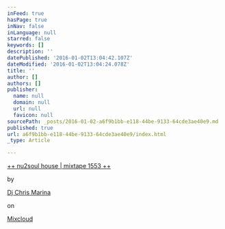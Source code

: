 ```yaml
---
inFeed: true
hasPage: true
inNav: false
inLanguage: null
starred: false
keywords: []
description: ''
datePublished: '2016-01-02T13:04:42.107Z'
dateModified: '2016-01-02T13:04:24.078Z'
title: ''
author: []
authors: []
publisher:
  name: null
  domain: null
  url: null
  favicon: null
sourcePath: _posts/2016-01-02-a6f9b1bb-e118-44be-9133-64cde3ae40e9.md
published: true
url: a6f9b1bb-e118-44be-9133-64cde3ae40e9/index.html
_type: Article

---
```

[++ nu2soul house | mixtape 1553 ++][0]

by 

[Dj Chris Marina][1]

on 

[Mixcloud][2]

[0]: https://www.mixcloud.com/love2dance/nu2soul-house-mixtape-1553/?utm_source=widget&utm_medium=web&utm_campaign=base_links&utm_term=resource_link
[1]: https://www.mixcloud.com/love2dance/?utm_source=widget&utm_medium=web&utm_campaign=base_links&utm_term=profile_link
[2]: https://www.mixcloud.com/?utm_source=widget&utm_medium=web&utm_campaign=base_links&utm_term=homepage_link